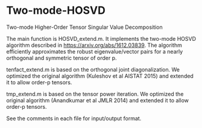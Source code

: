 # Two-mode-HOSVD
Two-mode Higher-Order Tensor Singular Value Decomposition 

The main function is HOSVD_extend.m. It implements the two-mode HOSVD algorithm described in https://arxiv.org/abs/1612.03839. 
The algorithm efficiently approximates the robust eigenvalue/vector pairs for a nearly orthogonal and symmetric tensor of order p. 

tenfact_extend.m is based on the orthogonal joint diagonalization. We optimized the original algorithm  (Kuleshov et al AISTAT 2015) and extended it to allow order-p tensors. 

tmp_extend.m is based on the tensor power iteration. We optimized the original algorithm (Anandkumar et al JMLR 2014) and extended it to allow order-p tensors. 

See the comments in each file for input/output format. 

